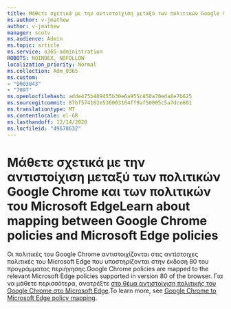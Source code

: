 ```yaml
---
title: Μάθετε σχετικά με την αντιστοίχιση μεταξύ των πολιτικών Google Chrome και των πολιτικών του Microsoft Edge
ms.author: v-jmathew
author: v-jmathew
manager: scotv
ms.audience: Admin
ms.topic: article
ms.service: o365-administration
ROBOTS: NOINDEX, NOFOLLOW
localization_priority: Normal
ms.collection: Adm_O365
ms.custom:
- "9003843"
- "7097"
ms.openlocfilehash: adde475b409455b30e6a955c850a70eda8e7b625
ms.sourcegitcommit: 87bf574162e536003164ff9af50005c5a7dce601
ms.translationtype: MT
ms.contentlocale: el-GR
ms.lasthandoff: 12/14/2020
ms.locfileid: "49678632"
---
```

# <a name="learn-about-mapping-between-google-chrome-policies-and-microsoft-edge-policies"></a><span data-ttu-id="3df07-102">Μάθετε σχετικά με την αντιστοίχιση μεταξύ των πολιτικών Google Chrome και των πολιτικών του Microsoft Edge</span><span class="sxs-lookup"><span data-stu-id="3df07-102">Learn about mapping between Google Chrome policies and Microsoft Edge policies</span></span>

<span data-ttu-id="3df07-103">Οι πολιτικές του Google Chrome αντιστοιχίζονται στις αντίστοιχες πολιτικές του Microsoft Edge που υποστηρίζονται στην έκδοση 80 του προγράμματος περιήγησης.</span><span class="sxs-lookup"><span data-stu-id="3df07-103">Google Chrome policies are mapped to the relevant Microsoft Edge policies supported in version 80 of the browser.</span></span> <span data-ttu-id="3df07-104">Για να μάθετε περισσότερα, ανατρέξτε [στο θέμα αντιστοίχιση πολιτικής του Google Chrome στο Microsoft Edge](https://go.microsoft.com/fwlink/?linkid=2141933).</span><span class="sxs-lookup"><span data-stu-id="3df07-104">To learn more, see [Google Chrome to Microsoft Edge policy mapping](https://go.microsoft.com/fwlink/?linkid=2141933).</span></span>
